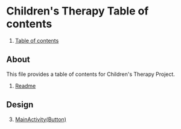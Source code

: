 # Children's Therapy Table of contents

1.  [Table of contents](toc.md)

## About
This file provides a table of contents for Children's Therapy Project.
1.  [Readme](README.md)

## Design

3.  [MainActivity(Button)](ChildrensTherapy/app/src/main/java/com/example/childrenstherapy/MainActivity.kt)
